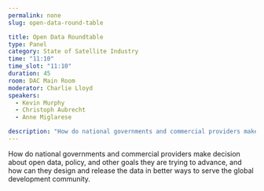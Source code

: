 ```yaml
---
permalink: none
slug: open-data-round-table

title: Open Data Roundtable
type: Panel
category: State of Satellite Industry
time: "11:10"
time_slot: "11:10"
duration: 45
room: DAC Main Room
moderator: Charlie Lloyd
speakers:
  - Kevin Murphy
  - Christoph Aubrecht
  - Anne Miglarese

description: "How do national governments and commercial providers make decision about open data, policy, and other goals they are trying to advance, and how can they design and release the data in better ways to serve the global development community."
---
```

How do national governments and commercial providers make decision about open data, policy, and other goals they are trying to advance, and how can they design and release the data in better ways to serve the global development community.
